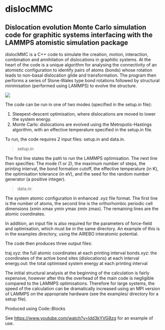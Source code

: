 # dislocMMC

## Dislocation evolution Monte Carlo simulation code for graphitic systems interfacing with the LAMMPS atomistic simulation package

dislocMMC is a C++ code to simulate the creation, motion, interaction, combination and annihilation of dislocations in graphitic systems. At the heart of the code is a unique algorithm for analysing the connectivity of an atomistic configuration to identify pairs of atoms (bonds) whose rotation leads to non-basal dislocation glide and transformation. The program then performs a series of Stone-Wales type bond rotations followed by structural minimisation (performed using LAMMPS) to evolve the structure. 

<img src="http://i68.tinypic.com/30wm7nn.jpg">

The code can be run in one of two modes (specified in the setup.in file):
  1. Steepest-descent optimisation, where dislocations are moved to lower the system energy. 
  2. Monte Carlo: dislocations are evolved using the Metropolis-Hastings algorithm, with an effective temperature specified in the setup.in file. 

To run, the code requires 2 input files: setup.in and data.in. 

> setup.in 

The first line states the path to run the LAMMPS optimisation. The next line then specifies: The mode (1 or 2), the maximum number of steps, the printing interval, the bond formation cutoff, the effective temperature (in K), the optimisation tolerance (in eV), and the seed for the random number generator (a positive integer). 

> data.in: 

The system atomic configuration in enhanced .xyz file format. The first line is the number of atoms, the second line is the orthorhombic periodic cell dimensions (xmin xmax ymin ymax zmin zmax). The remaining lines are the atomic coordinates. 

In addition, an input file is also required for the parameters of force-field and optimisation, which must be in the same directory. An example of this is in the examples directory, using the AIREBO interatomic potential. 

The code then produces three output files: 

  traj.xyz: the full atomic coordinates at each printing interval
  bonds.xyz: the coordinates of the active bond sites (dislocations) at each interval
  energy.out: the total optimised system energy at each printing interval

The initial structural analysis at the beginning of the calculation is fairly expensive, however after this the overhead of the main code is negligible compared to the LAMMPS optimisations. Therefore for large systems, the speed of the calculation can be dramatically increased using an MPI version of LAMMPS on the appropriate hardware (see the examples/ directory for a setup file).  

Produced using Code::Blocks

See https://www.youtube.com/watch?v=Idd3kYVG8zg for an example of use. 

